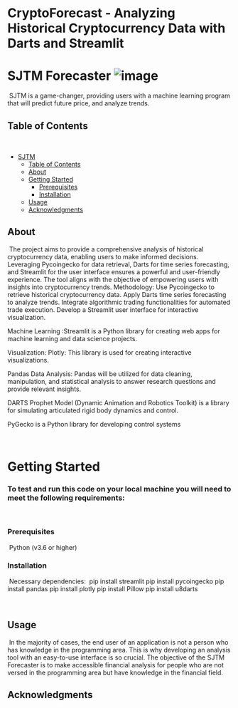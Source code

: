 # CryptoForecast - Analyzing Historical Cryptocurrency Data with Darts and Streamlit
# SJTM Forecaster ![image](https://github.com/johnmessing/Project-3/assets/142201551/e6b39711-b973-4670-9a2b-c1345946b4e1)
​
SJTM is a game-changer, providing users with a machine learning program that will predict future price, and analyze trends. 
​
## Table of Contents
​
- [SJTM](#project-name)
  - [Table of Contents](#table-of-contents)
  - [About](#about)
  - [Getting Started](#getting-started)
    - [Prerequisites](#prerequisites)
    - [Installation](#installation)
  - [Usage](#usage)
  - [Acknowledgments](#acknowledgments)
​
## About
​
The project aims to provide a comprehensive analysis of historical cryptocurrency data, enabling users to make informed decisions. Leveraging Pycoingecko for data retrieval, Darts for time series forecasting, and Streamlit for the user interface ensures a powerful and user-friendly experience. The tool aligns with the objective of empowering users with insights into cryptocurrency trends.
Methodology:
 Use Pycoingecko to retrieve historical cryptocurrency data.
Apply Darts time series forecasting to analyze trends. Integrate algorithmic trading functionalities for automated trade execution.
Develop a Streamlit user interface for interactive visualization.



Machine Learning :Streamlit is a Python library for creating web apps for machine learning and data science projects.

Visualization: Plotly: This library is used for creating interactive visualizations.

Pandas Data Analysis: Pandas will be utilized for data cleaning, manipulation, and statistical analysis to answer research questions and provide relevant insights.

DARTS Prophet Model (Dynamic Animation and Robotics Toolkit) is a library for simulating articulated rigid body dynamics and control.

PyGecko is a Python library for developing control systems






​
# Getting Started
### To test and run this code on your local machine you will need to meet the following requirements:
​
### Prerequisites
​​
Python (v3.6 or higher)
​
### Installation
​
Necessary dependencies:
​
pip install streamlit
pip install pycoingecko
pip install pandas
pip install plotly
pip install Pillow
pip install u8darts


​
## Usage
​
In the majority of cases, the end user of an application is not a person who has knowledge in the programming area. This is why developing an analysis tool with an easy-to-use interface is so crucial.
The objective of the SJTM Forecaster is to make accessible financial analysis for people who are not versed in the programming area but have knowledge in the financial field.

## Acknowledgments
​
